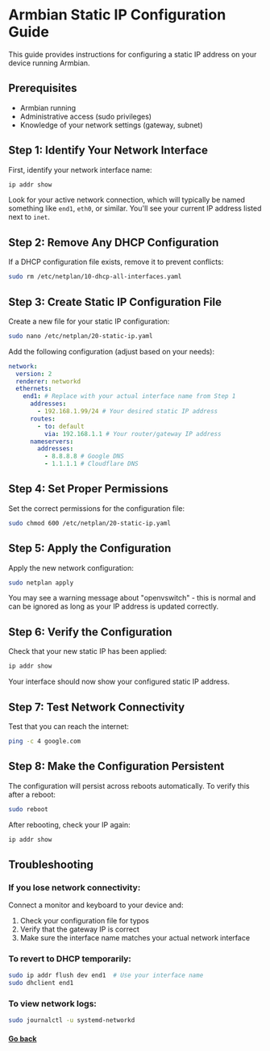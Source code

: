 # Armbian Static IP Configuration Guide

This guide provides instructions for configuring a static IP address on your device running Armbian.

## Prerequisites

- Armbian running
- Administrative access (sudo privileges)
- Knowledge of your network settings (gateway, subnet)

## Step 1: Identify Your Network Interface

First, identify your network interface name:

```bash
ip addr show
```

Look for your active network connection, which will typically be named something like `end1`, `eth0`, or similar. You'll see your current IP address listed next to `inet`.

## Step 2: Remove Any DHCP Configuration

If a DHCP configuration file exists, remove it to prevent conflicts:

```bash
sudo rm /etc/netplan/10-dhcp-all-interfaces.yaml
```

## Step 3: Create Static IP Configuration File

Create a new file for your static IP configuration:

```bash
sudo nano /etc/netplan/20-static-ip.yaml
```

Add the following configuration (adjust based on your needs):

```yaml
network:
  version: 2
  renderer: networkd
  ethernets:
    end1: # Replace with your actual interface name from Step 1
      addresses:
        - 192.168.1.99/24 # Your desired static IP address
      routes:
        - to: default
          via: 192.168.1.1 # Your router/gateway IP address
      nameservers:
        addresses:
          - 8.8.8.8 # Google DNS
          - 1.1.1.1 # Cloudflare DNS
```

## Step 4: Set Proper Permissions

Set the correct permissions for the configuration file:

```bash
sudo chmod 600 /etc/netplan/20-static-ip.yaml
```

## Step 5: Apply the Configuration

Apply the new network configuration:

```bash
sudo netplan apply
```

You may see a warning message about "openvswitch" - this is normal and can be ignored as long as your IP address is updated correctly.

## Step 6: Verify the Configuration

Check that your new static IP has been applied:

```bash
ip addr show
```

Your interface should now show your configured static IP address.

## Step 7: Test Network Connectivity

Test that you can reach the internet:

```bash
ping -c 4 google.com
```

## Step 8: Make the Configuration Persistent

The configuration will persist across reboots automatically. To verify this after a reboot:

```bash
sudo reboot
```

After rebooting, check your IP again:

```bash
ip addr show
```

## Troubleshooting

### If you lose network connectivity:

Connect a monitor and keyboard to your device and:

1. Check your configuration file for typos
2. Verify that the gateway IP is correct
3. Make sure the interface name matches your actual network interface

### To revert to DHCP temporarily:

```bash
sudo ip addr flush dev end1  # Use your interface name
sudo dhclient end1
```

### To view network logs:

```bash
sudo journalctl -u systemd-networkd
```

#### [Go back](readme.md)
